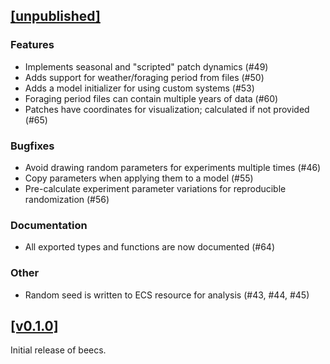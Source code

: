 ## [[unpublished]](https://github.com/mlange-42/beecs/compare/v0.1.0...main)

### Features

- Implements seasonal and "scripted" patch dynamics (#49)
- Adds support for weather/foraging period from files (#50)
- Adds a model initializer for using custom systems (#53)
- Foraging period files can contain multiple years of data (#60)
- Patches have coordinates for visualization; calculated if not provided (#65)

### Bugfixes

- Avoid drawing random parameters for experiments multiple times (#46)
- Copy parameters when applying them to a model (#55)
- Pre-calculate experiment parameter variations for reproducible randomization (#56)

### Documentation

- All exported types and functions are now documented (#64)

### Other

- Random seed is written to ECS resource for analysis (#43, #44, #45)

## [[v0.1.0]](https://github.com/mlange-42/beecs/tree/v0.1.0)

Initial release of beecs.
